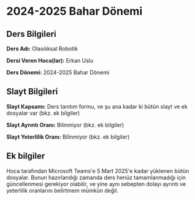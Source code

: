 # 2024-2025 Bahar Dönemi

## Ders Bilgileri

**Ders Adı:** Olasılıksal Robotik

**Dersi Veren Hoca(lar):** Erkan Uslu

**Ders Dönemi:** 2024-2025 Bahar Dönemi

## Slayt Bilgileri

**Slayt Kapsamı:** Ders tanıtım formu, ve şu ana kadar ki bütün slayt ve ek dosyalar var (bkz. ek bilgiler)

**Slayt Ayrıntı Oranı:** Bilinmiyor (bkz. ek bilgiler)

**Slayt Yeterlilik Oranı:** Bilinmiyor (bkz. ek bilgiler)

## Ek bilgiler

Hoca tarafından Microsoft Teams'e 5 Mart 2025'e kadar yüklenen bütün dosyalar. Bunun hazırlandığı zamanda ders henüz tamamlanmadığı için güncellenmesi gerekiyor olabilir, ve yine aynı sebepten dolayı ayrıntı ve yeterlilik oranlarını belirtmem mümkün değil.